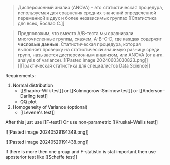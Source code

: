 > Дисперсионный анализ (ANOVA) – это статистическая процедура, используемая для сравнения средних значений определенной переменной в двух и более независимых группах 
> [[Статистика для всех, Бослаф С.]]

> Предположим, что вместо A/B-теста мы сравнивали многочисленные группы, скажем, A-B-C-D, где каждая содержит **числовые данные**. Статистическая процедура, которая выполняет проверку на статистически значимую разницу среди групп, называется дисперсионным анализом, или ANOVA (от англ. analysis of variance).![[Pasted image 20240603030823.png]]
> [[Практическая статистика для специалистов Data Science]]


Requirements:
1. Normal distribution 
	- [[Shapiro–Wilk test]] or [[Kolmogorow-Smirnow test]] or [[Anderson–Darling test]]
	- QQ plot
2. Homogeneity of Variance (optional)
	- [[Levene's test]]  

After this just use [[F-test]]
Or use non-parametric [[Kruskal–Wallis test]]

![[Pasted image 20240529191349.png]]

![[Pasted image 20240529191438.png]]

If there is more then one group and F-statistic is stat important then use aposterior test like [[Scheffe test]]